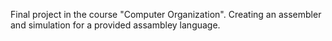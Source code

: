 Final project in the course "Computer Organization". Creating an assembler and simulation for a provided assambley language.
